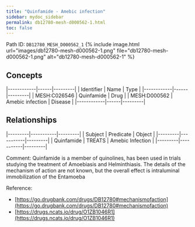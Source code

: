 ```yaml
---
title: "Quinfamide - Amebic infection"
sidebar: mydoc_sidebar
permalink: db12780-mesh-d000562-1.html
toc: false 
---
```



Path ID: `DB12780_MESH_D000562_1`
{% include image.html url="images/db12780-mesh-d000562-1.png" file="db12780-mesh-d000562-1.png" alt="db12780-mesh-d000562-1" %}

## Concepts

|------------|------|---------|
| Identifier | Name | Type    |
|------------|------|---------|
| MESH:C026546 | Quinfamide | Drug |
| MESH:D000562 | Amebic infection | Disease |
|------------|------|---------|

## Relationships

|---------|-----------|---------|
| Subject | Predicate | Object  |
|---------|-----------|---------|
| Quinfamide | TREATS | Amebic Infection |
|---------|-----------|---------|

Comment: Quinfamide  is a member of quinolines, has been used in trials studying the treatment of Amoebiasis and Helminthiasis. The details of the mechanism of action are not known, but the overall effect is intraluminal immobilization of the Entamoeba

Reference: 
  - [https://go.drugbank.com/drugs/DB12780#mechanismofaction](https://go.drugbank.com/drugs/DB12780#mechanismofaction)
  - [https://drugs.ncats.io/drug/O1ZB1046R1](https://drugs.ncats.io/drug/O1ZB1046R1)
